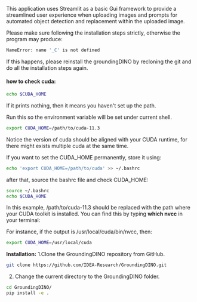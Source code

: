 This application uses Streamlit as a basic Gui framework to provide a streamlined user experience when uploading images and prompts for automated object detection and replacement within the uploaded image.

Please make sure following the installation steps strictly, otherwise the program may produce: 
```bash
NameError: name '_C' is not defined
```

If this happens, please reinstall the groundingDINO by recloning the git and do all the installation steps again.

#### how to check cuda:
```bash
echo $CUDA_HOME
```
If it prints nothing, then it means you haven't set up the path.

Run this so the environment variable will be set under current shell. 
```bash
export CUDA_HOME=/path/to/cuda-11.3
```

Notice the version of cuda should be aligned with your CUDA runtime, for there might exists multiple cuda at the same time. 

If you want to set the CUDA_HOME permanently, store it using:

```bash
echo 'export CUDA_HOME=/path/to/cuda' >> ~/.bashrc
```
after that, source the bashrc file and check CUDA_HOME:
```bash
source ~/.bashrc
echo $CUDA_HOME
```

In this example, /path/to/cuda-11.3 should be replaced with the path where your CUDA toolkit is installed. You can find this by typing **which nvcc** in your terminal:

For instance, 
if the output is /usr/local/cuda/bin/nvcc, then:
```bash
export CUDA_HOME=/usr/local/cuda
```

**Installation:**
1.Clone the GroundingDINO repository from GitHub.
```bash
git clone https://github.com/IDEA-Research/GroundingDINO.git
```

2. Change the current directory to the GroundingDINO folder.

```bash
cd GroundingDINO/
pip install -e .
```

